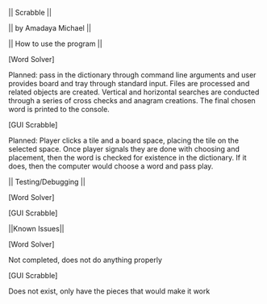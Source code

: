 || Scrabble ||

|| by Amadaya Michael ||

|| How to use the program ||

[Word Solver]

Planned: pass in the dictionary through command line arguments
and user provides board and tray through standard input. Files are
processed and related objects are created. Vertical and horizontal
searches are conducted through a series of cross checks and anagram
creations. The final chosen word is printed to the console.

[GUI Scrabble]

Planned: Player clicks a tile and a board space, placing the tile on
the selected space. Once player signals they are done with choosing
and placement, then the word is checked for existence in the dictionary.
If it does, then the computer would choose a word and pass play.

|| Testing/Debugging ||

[Word Solver]


[GUI Scrabble]


||Known Issues||

[Word Solver]

Not completed, does not do anything properly

[GUI Scrabble]

Does not exist, only have the pieces that would make it work